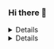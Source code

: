 ### Hi there 👋

<details>
  <img align="left" src="https://github-readme-stats.louis-manabat.vercel.app/api?username=louis-manabat&show_icons=true&title_color=fff&icon_color=79ff97&text_color=9f9f9f&bg_color=151515e" />
</details>
<details>
  <img align="right" src="https://github-readme-stats.louis-manabat.vercel.app/api/top-langs/?username=louis-manabat&layout=compact" />
</details>

<!--
**louis-manabat/louis-manabat** is a ✨ _special_ ✨ repository because its `README.md` (this file) appears on your GitHub profile.

Here are some ideas to get you started:

- 🔭 I’m currently working on ...
- 🌱 I’m currently learning ...
- 👯 I’m looking to collaborate on ...
- 🤔 I’m looking for help with ...
- 💬 Ask me about ...
- 📫 How to reach me: ...
- 😄 Pronouns: ...
- ⚡ Fun fact: ...
-->
